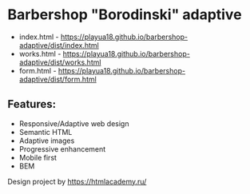 # Barbershop "Borodinski" adaptive

 * index.html - https://playua18.github.io/barbershop-adaptive/dist/index.html
 * works.html - https://playua18.github.io/barbershop-adaptive/dist/works.html
 * form.html - https://playua18.github.io/barbershop-adaptive/dist/form.html

## Features:  
 * Responsive/Adaptive web design   
 * Semantic HTML   
 * Adaptive images
 * Progressive enhancement   
 * Mobile first     
 * BEM

 Design project by https://htmlacademy.ru/
